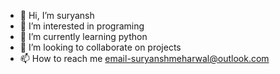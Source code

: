 - 👋 Hi, I’m suryansh
- 👀 I’m interested in programing
- 🌱 I’m currently learning python
- 💞️ I’m looking to collaborate on projects
- 📫 How to reach me email-suryanshmeharwal@outlook.com

<!---
dragon420-ind/dragon420-ind is a ✨ special ✨ repository because its `README.md` (this file) appears on your GitHub profile.
You can click the Preview link to take a look at your changes.
--->
